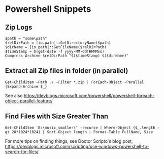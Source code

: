 # Powershell Snippets

## Zip Logs

```
$path = "some\path"
$relDirPath = [io.path]::GetDirectoryName($path)
$dirName = [io.path]::GetFileName($relDirPath)
$timeStamp = $(get-date -f yyyy-MM-ddTHHMMss)
Compress-Archive $relDirPath "$($timeStamp) $($dirName)"
```

## Extract all Zip files in folder (in parallel)

```
Get-ChildItem -Path .\ -Filter *.zip | ForEach-Object -Parallel {Expand-Archive $_}
```

See also https://devblogs.microsoft.com/powershell/powershell-foreach-object-parallel-feature/


## Find Files with Size Greater Than

```
Get-ChildItem 'E:\music_smaller\' -recurse | Where-Object {$_.length -gt 20*1024*1024} | Sort-Object length | Format-Table FullName, Size
```

For more tips on finding things, see Doctor Scripto's blog post, https://devblogs.microsoft.com/scripting/use-windows-powershell-to-search-for-files/
